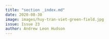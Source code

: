 ```yaml
---
title: "section _index.md"
date: 2020-08-30
image: images/huy-tran-viet-green-field.jpg
issue: Issue 23
author: Andrew Leon Hudson
---
```



